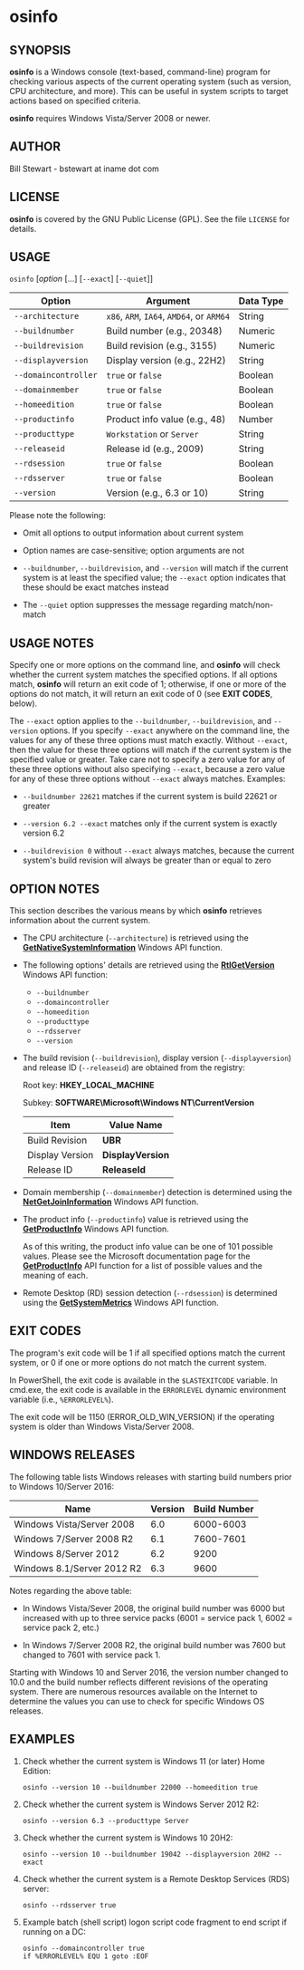 # osinfo

## SYNOPSIS

**osinfo** is a Windows console (text-based, command-line) program for checking various aspects of the current operating system (such as version, CPU architecture, and more). This can be useful in system scripts to target actions based on specified criteria.

**osinfo** requires Windows Vista/Server 2008 or newer.

## AUTHOR

Bill Stewart - bstewart at iname dot com

## LICENSE

**osinfo** is covered by the GNU Public License (GPL). See the file `LICENSE` for details.

## USAGE

`osinfo` [_option_ [...] [`--exact`] [`--quiet`]]

Option               | Argument                                  | Data Type
-------------------- | ----------------------------------------- | ---------
`--architecture`     | `x86`, `ARM`, `IA64`, `AMD64`, or `ARM64` | String
`--buildnumber`      | Build number (e.g., 20348)                | Numeric
`--buildrevision`    | Build revision (e.g., 3155)               | Numeric
`--displayversion`   | Display version (e.g., 22H2)              | String
`--domaincontroller` | `true` or `false`                         | Boolean
`--domainmember`     | `true` or `false`                         | Boolean
`--homeedition`      | `true` or `false`                         | Boolean
`--productinfo`      | Product info value (e.g., 48)             | Number
`--producttype`      | `Workstation` or `Server`                 | String
`--releaseid`        | Release id (e.g., 2009)                   | String
`--rdsession`        | `true` or `false`                         | Boolean
`--rdsserver`        | `true` or `false`                         | Boolean
`--version`          | Version (e.g., 6.3 or 10)                 | String

Please note the following:

* Omit all options to output information about current system

* Option names are case-sensitive; option arguments are not

* `--buildnumber`, `--buildrevision`, and `--version` will match if the current system is at least the specified value; the `--exact` option indicates that these should be exact matches instead

* The `--quiet` option suppresses the message regarding match/non-match

## USAGE NOTES

Specify one or more options on the command line, and **osinfo** will check whether the current system matches the specified options. If all options match, **osinfo** will return an exit code of 1; otherwise, if one or more of the options do not match, it will return an exit code of 0 (see **EXIT CODES**, below).

The `--exact` option applies to the `--buildnumber`, `--buildrevision`, and `--version` options. If you specify `--exact` anywhere on the command line, the values for any of these three options must match exactly. Without `--exact`, then the value for these three options will match if the current system is the specified value or greater. Take care not to specify a zero value for any of these three options without also specifying `--exact`, because a zero value for any of these three options without `--exact` always matches. Examples:

* `--buildnumber 22621` matches if the current system is build 22621 or greater

* `--version 6.2 --exact` matches only if the current system is exactly version 6.2

* `--buildrevision 0` without `--exact` always matches, because the current system's build revision will always be greater than or equal to zero

## OPTION NOTES

This section describes the various means by which **osinfo** retrieves information about the current system.

* The CPU architecture (`--architecture`) is retrieved using the [**GetNativeSystemInformation**](https://learn.microsoft.com/en-us/windows/win32/api/sysinfoapi/nf-sysinfoapi-getnativesysteminfo) Windows API function.

* The following options' details are retrieved using the [**RtlGetVersion**](https://learn.microsoft.com/en-us/windows-hardware/drivers/ddi/wdm/nf-wdm-rtlgetversion) Windows API function:

  * `--buildnumber`
  * `--domaincontroller`
  * `--homeedition`
  * `--producttype`
  * `--rdsserver`
  * `--version`

* The build revision (`--buildrevision`), display version (`--displayversion`) and release ID (`--releaseid`) are obtained from the registry:

   Root key: **HKEY\_LOCAL\_MACHINE**

   Subkey: **SOFTWARE\\Microsoft\\Windows NT\\CurrentVersion**

     | Item            | Value Name
     | --------------- | ------------------
     | Build Revision  | **UBR**
     | Display Version | **DisplayVersion**
     | Release ID      | **ReleaseId**

* Domain membership (`--domainmember`) detection is determined using the [**NetGetJoinInformation**](https://learn.microsoft.com/en-us/windows/win32/api/lmjoin/nf-lmjoin-netgetjoininformation) Windows API function.

* The product info (`--productinfo`) value is retrieved using the [**GetProductInfo**](https://learn.microsoft.com/en-us/windows/win32/api/sysinfoapi/nf-sysinfoapi-getproductinfo) Windows API function.

   As of this writing, the product info value can be one of 101 possible values. Please see the Microsoft documentation page for the [**GetProductInfo**](https://learn.microsoft.com/en-us/windows/win32/api/sysinfoapi/nf-sysinfoapi-getproductinfo) API function for a list of possible values and the meaning of each.

* Remote Desktop (RD) session detection (`--rdsession`) is determined using the [**GetSystemMetrics**](https://learn.microsoft.com/en-us/windows/win32/api/winuser/nf-winuser-getsystemmetrics) Windows API function.

## EXIT CODES

The program's exit code will be 1 if all specified options match the current system, or 0 if one or more options do not match the current system.

In PowerShell, the exit code is available in the `$LASTEXITCODE` variable. In cmd.exe, the exit code is available in the `ERRORLEVEL` dynamic environment variable (i.e., `%ERRORLEVEL%`).

The exit code will be 1150 (ERROR\_OLD\_WIN\_VERSION) if the operating system is older than Windows Vista/Server 2008.

## WINDOWS RELEASES

The following table lists Windows releases with starting build numbers prior to Windows 10/Server 2016:

Name                       | Version     | Build Number
-------------------------- | ----------- | ------------
Windows Vista/Server 2008  | 6.0         | 6000-6003
Windows 7/Server 2008 R2   | 6.1         | 7600-7601
Windows 8/Server 2012      | 6.2         | 9200
Windows 8.1/Server 2012 R2 | 6.3         | 9600

Notes regarding the above table:

* In Windows Vista/Sever 2008, the original build number was 6000 but increased with up to three service packs (6001 = service pack 1, 6002 = service pack 2, etc.)

* In Windows 7/Server 2008 R2, the original build number was 7600 but changed to 7601 with service pack 1.

Starting with Windows 10 and Server 2016, the version number changed to 10.0 and the build number reflects different revisions of the operating system. There are numerous resources available on the Internet to determine the values you can use to check for specific Windows OS releases.

## EXAMPLES

1. Check whether the current system is Windows 11 (or later) Home Edition:

       osinfo --version 10 --buildnumber 22000 --homeedition true

2. Check whether the current system is Windows Server 2012 R2:

       osinfo --version 6.3 --producttype Server

3. Check whether the current system is Windows 10 20H2:

       osinfo --version 10 --buildnumber 19042 --displayversion 20H2 --exact

4. Check whether the current system is a Remote Desktop Services (RDS) server:

       osinfo --rdsserver true

5. Example batch (shell script) logon script code fragment to end script if running on a DC:

       osinfo --domaincontroller true
       if %ERRORLEVEL% EQU 1 goto :EOF
